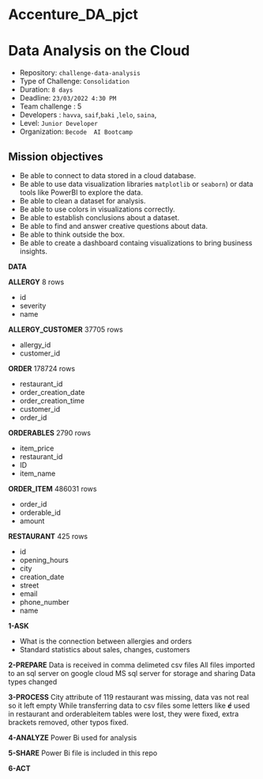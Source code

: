 # Accenture_DA_pjct

# Data Analysis on the Cloud

- Repository: `challenge-data-analysis`
- Type of Challenge: `Consolidation`
- Duration: `8 days`
- Deadline: `23/03/2022 4:30 PM`
- Team challenge : 5
- Developers : `havva`, `saif`,`baki` ,`lelo`, `saina`, 
- Level: `Junior Developer`
- Organization: `Becode  AI Bootcamp`


## Mission objectives

- Be able to connect to data stored in a cloud database.
- Be able to use data visualization libraries `matplotlib` or `seaborn`) or data tools like PowerBI to explore the data.
- Be able to clean a dataset for analysis.
- Be able to use colors in visualizations correctly.
- Be able to establish conclusions about a dataset.
- Be able to find and answer creative questions about data.
- Be able to think outside the box.
- Be able to create a dashboard containg visualizations to bring business insights.



**DATA**

**ALLERGY**  8 rows
- id
- severity
- name

**ALLERGY_CUSTOMER**  37705 rows
- allergy_id
- customer_id

**ORDER**  178724 rows
- restaurant_id
- order_creation_date
- order_creation_time
- customer_id
- order_id

**ORDERABLES**  2790 rows
- item_price
- restaurant_id
- ID
- item_name

**ORDER_ITEM**  486031 rows
 - order_id
 - orderable_id
 - amount
  
**RESTAURANT**  425 rows
 - id
 - opening_hours
 - city
 - creation_date
 - street
 - email
 - phone_number
 - name


**1-ASK**
 - What is the connection between allergies and orders
 - Standard statistics about sales, changes, customers

**2-PREPARE**
Data is received in comma delimeted csv files
All files imported to an sql server on google cloud MS sql server for storage and sharing
Data types changed 

**3-PROCESS**
City attribute of 119 restaurant was missing, data vas not real so it left empty
While transferring data to csv files some letters like ***é*** used in restaurant and orderableitem tables were lost, they were fixed, extra brackets removed, other typos fixed.

**4-ANALYZE**
Power Bi used for analysis 

**5-SHARE**
Power Bi file is included in this repo

**6-ACT**


